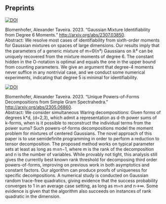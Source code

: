 ## Preprints

[![DOI](https://zenodo.org/badge/660199743.svg)](https://zenodo.org/badge/latestdoi/660199743)  

Blomenhofer, Alexander Taveira. 2023. “Gaussian Mixture Identifiability from Degree 6 Moments.”
<http://arxiv.org/abs/2307.03850>.  
Abstract: We resolve most cases of identifiability from sixth-order moments for Gaussian mixtures on spaces of large dimensions. Our results imply that the parameters of a generic mixture of m=Θ(n⁴) Gaussians on ℝ⁴ can be uniquely recovered from the mixture moments of degree 6. The constant hidden in the O-notation is optimal and equals the one in the upper bound from counting parameters. We give an argument that degree-4 moments never suffice in any nontrivial case, and we conduct some numerical experiments, indicating that degree 5 is minimal for identifiability.



[![DOI](https://zenodo.org/badge/635243266.svg)](https://zenodo.org/badge/latestdoi/635243266)  

Blomenhofer, Alexander Taveira. 2023. “Unique Powers-of-Forms Decompositions from Simple Gram
Spectrahedra.” <http://arxiv.org/abs/2305.06860>.  
Abstract: We consider simultaneous Waring decompositions: Given forms of degrees k*d, (d=2,3), which admit a representation as d-th power sums of k-forms, when is it possible to reconstruct the individual terms from the power sums? Such powers-of-forms decompositions model the moment problem for mixtures of centered Gaussians. The novel approach of this paper is to use semidefinite programming in order to perform a reduction to tensor decomposition. The proposed method works on typical parameter sets at least as long as m≤n−1, where m is the rank of the decomposition and n is the number of variables. While provably not tight, this analysis still gives the currently best known rank threshold for decomposing third order powers-of-forms, improving on previous work in both asymptotics and constant factors. Our algorithm can produce proofs of uniqueness for specific decompositions. A numerical study is conducted on Gaussian random trace-free quadratics, giving evidence that the success probability converges to 1 in an average case setting, as long as m=n and n→∞. Some evidence is given that the algorithm also succeeds on instances of rank quadratic in the dimension.

